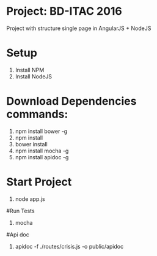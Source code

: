# Project: BD-ITAC 2016
Project with structure single page in AngularJS + NodeJS

# Setup
1. Install NPM
2. Install NodeJS

# Download Dependencies commands:
1. npm install bower -g
2. npm install
3. bower install
3. npm install mocha -g
4. npm install apidoc -g

# Start Project
1. node app.js

#Run Tests
1. mocha

#Api doc
1. apidoc -f ./routes/crisis.js -o public/apidoc
